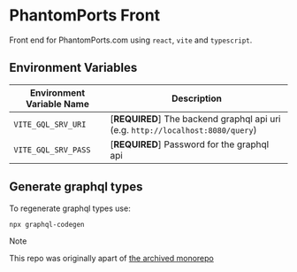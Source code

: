# PhantomPorts Front

Front end for PhantomPorts.com using `react`, `vite` and `typescript`.

## Environment Variables

| Environment Variable Name | Description                                                                     |
| ------------------------- | ------------------------------------------------------------------------------- |
| `VITE_GQL_SRV_URI`        | [**REQUIRED**] The backend graphql api uri (e.g. `http://localhost:8080/query`) |
| `VITE_GQL_SRV_PASS`       | [**REQUIRED**] Password for the graphql api                                     |

## Generate graphql types

To regenerate graphql types use:

```bash
npx graphql-codegen
```

> [!NOTE]
> This repo was originally apart of [the archived monorepo](https://github.com/arsmoriendy/opor)
